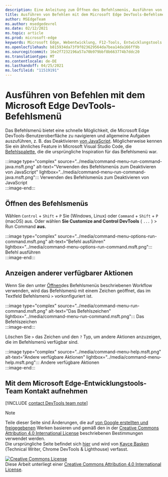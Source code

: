 ```yaml
---
description: Eine Anleitung zum Öffnen des Befehlsmenüs, Ausführen von Befehlen, Überprüfen anderer Aktionen und vieles mehr.
title: Ausführen von Befehlen mit dem Microsoft Edge DevTools-Befehlsmenü
author: MSEdgeTeam
ms.author: msedgedevrel
ms.date: 02/12/2021
ms.topic: article
ms.prod: microsoft-edge
keywords: Microsoft Edge, Webentwicklung, F12-Tools, Entwicklungstools
ms.openlocfilehash: b815934da73f9f023629564da7bea14da166ff9b
ms.sourcegitcommit: 16e2f7232196a57a70b979bbf8b663774b7ddc20
ms.translationtype: MT
ms.contentlocale: de-DE
ms.lasthandoff: 04/25/2021
ms.locfileid: "11519191"
---
```

<!-- Copyright Kayce Basques 

   Licensed under the Apache License, Version 2.0 (the "License");
   you may not use this file except in compliance with the License.
   You may obtain a copy of the License at

       https://www.apache.org/licenses/LICENSE-2.0

   Unless required by applicable law or agreed to in writing, software
   distributed under the License is distributed on an "AS IS" BASIS,
   WITHOUT WARRANTIES OR CONDITIONS OF ANY KIND, either express or implied.
   See the License for the specific language governing permissions and
   limitations under the License.  -->  

# <a name="run-commands-with-the-microsoft-edge-devtools-command-menu"></a>Ausführen von Befehlen mit dem Microsoft Edge DevTools-Befehlsmenü  

Das Befehlsmenü bietet eine schnelle Möglichkeit, die Microsoft Edge DevTools-Benutzeroberfläche zu navigieren und allgemeine Aufgaben auszuführen, z. B. das Deaktivieren [von JavaScript][JavascriptDisable].  Möglicherweise kennen Sie ein ähnliches Feature in Microsoft Visual Studio Code, die [Befehlspalette][VisualStudioCodeUICommandPalette], die die ursprüngliche Inspiration für das Befehlsmenü war.  

:::image type="complex" source="../media/command-menu-run-command-java.msft.png" alt-text="Verwenden des Befehlsmenüs zum Deaktivieren von JavaScript" lightbox="../media/command-menu-run-command-java.msft.png":::
   Verwenden des Befehlsmenüs zum Deaktivieren von JavaScript  
:::image-end:::  

## <a name="open-the-command-menu"></a>Öffnen des Befehlsmenüs  

Wählen `Control` + `Shift` + `P` Sie \(Windows, Linux\) oder `Command` + `Shift` + `P` \(macOS\) aus. Oder wählen **Sie Customize and Control DevTools** \( `...` \) > Run Command **aus.**  

:::image type="complex" source="../media/command-menu-options-run-command.msft.png" alt-text="Befehl ausführen" lightbox="../media/command-menu-options-run-command.msft.png":::
   Befehl ausführen  
:::image-end:::  

## <a name="display-other-available-actions"></a>Anzeigen anderer verfügbarer Aktionen  

Wenn Sie den unter [Öffnen](#open-the-command-menu)des Befehlsmenüs beschriebenen Workflow verwenden, wird das Befehlsmenü mit einem Zeichen geöffnet, das im Textfeld Befehlsmenü `>` vorkonfiguriert ist.  

:::image type="complex" source="../media/command-menu-run-command.msft.png" alt-text="Das Befehlszeichen" lightbox="../media/command-menu-run-command.msft.png":::
   Das Befehlszeichen  
:::image-end:::  

Löschen Sie `>` das Zeichen und den `?` Typ, um andere Aktionen anzuzeigen, die im Befehlsmenü verfügbar sind.  

:::image type="complex" source="../media/command-menu-help.msft.png" alt-text="Andere verfügbare Aktionen" lightbox="../media/command-menu-help.msft.png":::
   Andere verfügbare Aktionen  
:::image-end:::  

## <a name="getting-in-touch-with-the-microsoft-edge-devtools-team"></a>Mit dem Microsoft Edge-Entwicklungstools-Team Kontakt aufnehmen  

[!INCLUDE [contact DevTools team note](../includes/contact-devtools-team-note.md)]  

<!-- links -->  

[JavascriptDisable]: ../javascript/disable.md "Deaktivieren von JavaScript mit Microsoft Edge DevTools | Microsoft Docs"  

[VisualStudioCodeUICommandPalette]: https://code.visualstudio.com/docs/getstarted/userinterface#_command-palette "Befehlspalette – Visual Studio Codebenutzeroberfläche"  

> [!NOTE]
> Teile dieser Seite sind Änderungen, die auf [von Google erstellten und freigegebenen][GoogleSitePolicies] Werken basieren und gemäß den in der [Creative Commons Attribution 4.0 International License][CCA4IL] beschriebenen Bestimmungen verwendet werden.  
> Die ursprüngliche Seite befindet sich [hier](https://developers.google.com/web/tools/chrome-devtools/command-menu/index) und wird von [Kayce Basken][KayceBasques] \(Technical Writer, Chrome DevTools \& Lighthouse\) verfasst.  

[![Creative Commons License][CCby4Image]][CCA4IL]  
Diese Arbeit unterliegt einer [Creative Commons Attribution 4.0 International License][CCA4IL].  

[CCA4IL]: https://creativecommons.org/licenses/by/4.0  
[CCby4Image]: https://i.creativecommons.org/l/by/4.0/88x31.png  
[GoogleSitePolicies]: https://developers.google.com/terms/site-policies  
[KayceBasques]: https://developers.google.com/web/resources/contributors/kaycebasques  
